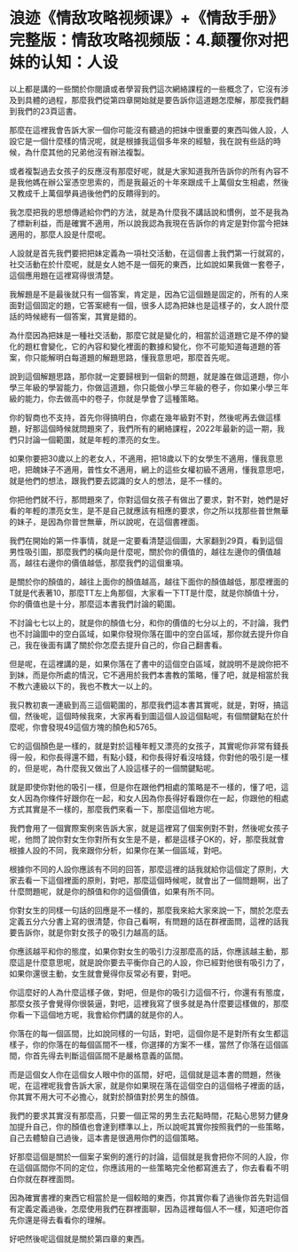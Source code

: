 # 浪迹《情敌攻略视频课》+《情敌手册》完整版：情敌攻略视频版：4.颠覆你对把妹的认知：人设

以上都是講的一些關於你閱讀或者學習我們這次網絡課程的一些概念了，它沒有涉及到具體的過程，那麼我們從第四章開始就是要告訴你這道題怎麼解，那麼我們翻到我們的23頁這書。

那麼在這裡我會告訴大家一個你可能沒有聽過的把妹中很重要的東西叫做人設，人設它是一個什麼樣的情況呢，就是根據我這個多年來的經驗，我在說有些話的時候，為什麼其他的兄弟他沒有辦法複製。

或者複製過去女孩子的反應沒有那麼好呢，就是大家知道我所告訴你的所有內容不是我他媽在辦公室憑空思索的，而是我最近的十年來跟成千上萬個女生相處，然後又教成千上萬個學員過後他們的反饋得到的。

我怎麼把我的思想傳遞給你們的方法，就是為什麼我不講話說和慣例，並不是我為了標新利益，而是確實不適用，所以說我認為我現在告訴你的肯定是對你當今把妹適用的，那麼人設是什麼呢。

人設就是首先我們要把把妹定義為一項社交活動，在這個書上我們第一行就寫的，社交活動在於什麼呢，就是女人她不是一個死的東西，比如說如果我做一套卷子，這個應用題在這裡寫得很清楚。

我解題是不是最後就只有一個答案，肯定是，因為它這個題是固定的，所有的人來面對這個固定的題，它答案總有一個，很多人認為把妹也是這樣子的，女人說什麼話的時候總有一個答案，其實是錯的。

為什麼因為把妹是一種社交活動，那麼它就是變化的，相當於這道題它是不停的變化的題杠會變化，它的內容和變化裡面的數據和變化，你不可能知道每道題的答案，你只能解明白每道題的解題思路，懂我意思吧，那麼首先呢。

說到這個解題思路，那你就一定要歸根到一個新的問題，就是誰在做這道題，你小學三年級的學習能力，你做這道題，你只能做小學三年級的卷子，你如果小學三年級的能力，你去做高中的卷子，你就是學會了這種策略。

你的智商也不支持，首先你得搞明白，你處在幾年級對不對，然後呢再去做這樣題，好那這個時候就問題來了，我們所有的網絡課程，2022年最新的這一期，我們只討論一個範圍，就是年輕的漂亮的女生。

如果你要把30歲以上的老女人，不適用，把18歲以下的女學生不適用，懂我意思吧，把醜妹子不適用，普性女不適用，網上的這些女權初級不適用，懂我意思吧，就是他們的想法，跟我們要去認識的女人的想法，是不一樣的。

你把他們就不行，那問題來了，你對這個女孩子有做出了要求，對不對，她們是好看的年輕的漂亮女生，是不是自己就應該有相應的要求，你之所以找那些普世無華的妹子，是因為你普世無華，所以說呢，在這個書裡面。

我們在開始的第一件事情，就是一定要看清楚這個圖，大家翻到29頁，看到這個男性吸引圖，那麼我們的橫向是什麼呢，關於你的價值的，越往左邊你的價值越高，越往右邊你的價值越低，那麼我們的這個重項。

是關於你的顏值的，越往上面你的顏值越高，越往下面你的顏值越低，那麼裡面的T就是代表著10，那麼TT左上角那個，大家看一下TT是什麼，就是你顏值十分，你的價值也是十分，那麼這本書我們討論的範圍。

不討論七七以上的，就是你的顏值七分，和你的價值的七分以上的，不討論，我們也不討論圖中的空白區域，如果你發現你落在圖中的空白區域，那你就去提升你自己，我在後面有講了關於你怎麼去提升自己的，你自己翻書看。

但是呢，在這裡講的是，如果你落在了書中的這個空白區域，就說明不是說你把不到妹，而是你所處的情況，它不適用於我們本書教的策略，懂了吧，就是相當於我不教六連級以下的，我也不教大一以上的。

我只教初衷一連級到高三這個範圍的，那麼我們這本書其實呢，就是，對呀，搞這個，然後呢，這個時候我來，大家再看到圖這個人設這個點呢，有個關鍵點在於什麼呢，你會發現49這個方塊的顏色和5765。

它的這個顏色是一樣的，就是對於這種年輕又漂亮的女孩子，其實呢你非常有錢長得一般，和你長得還不錯，有點小錢，和你長得好看沒啥錢，你對他的吸引是一樣的，但是呢，為什麼我又做出了人設這樣子的一個關鍵點呢。

就是即使你對他的吸引一樣，但是你在跟他們相處的策略是不一樣的，懂了吧，這女人因為你條件好跟你在一起，和女人因為你長得好看跟你在一起，你跟他的相處方式其實是不一樣的，那麼我們來看一下，那麼這個地方呢。

我們會用了一個實際案例來告訴大家，就是這裡寫了個案例對不對，然後呢女孩子呢，他問了說你對女生你對所有女生是不是，都是這樣子OK的，好，那麼我就會根據人設的不同，我來跟你分析，如果你在某一個區域，對吧。

根據你不同的人設你應該有不同的回答，那麼這裡的話我就給你這個定了原則，大家去看一下這個裡面的原則，對吧，那麼這個時候呢，就會出了一個問題啊，出了什麼問題呢，就是你的顏值和你的這個價值，如果有所不同。

你對女生的同樣一句話的回應是不一樣的，那麼我來給大家來說一下，關於怎麼去定義五分六分書上寫的很清楚，你自己看啊，有問題的話在群裡面問，這裡的話我要告訴你，就是你對女孩子的吸引力越高的話。

你應該越平和你的態度，如果你對女生的吸引力沒那麼高的話，你應該越主動，那麼這是什麼意思呢，就是說你要去平衡你自己的人設，你已經對他很有吸引力了，如果你還很主動，女生就會覺得你反常必有要，對吧。

你這麼好的人為什麼這樣子做，對吧，但是你的吸引力這個不行，你還有有態度，那麼女孩子會覺得你很裝逼，對吧，這裡我寫了很多就是為什麼要這樣做的，那麼你看一下這個地方呢，我會給你們講的就是你的人。

你落在的每一個區間，比如說同樣的一句話，對吧，這個你是不是對所有女生都這樣子，你的你落在的每個區間不一樣，你選擇的方案不一樣，當然了你落在這個區間，你首先得去判斷這個區間不是嚴格意義的區間。

而是這個女人你在這個女人眼中你的區間，好吧，這個就是這本書的問題，然後呢，在這裡呢我會告訴大家，就是你如果現在落在這個空白的這個格子裡面的話，你其實不用大可不必擔心，就對於顏值對於男生的顏值。

我們的要求其實沒有那麼高，只要一個正常的男生去花點時間，花點心思努力健身加提升自己，你的顏值也會達到標準以上，所以說呢其實你按照我們的一些策略，自己去體驗自己過後，這本書是很適用你們的這個策略。

好那麼這個是關於一個案子案例的進行的討論，這個就是我會把你不同的人設，你在這個區間你不同的定位，你應該用的一些策略完全他都寫進去了，你去看看不明白你就在群裡面問。

因為確實書裡的東西它相當於是一個較暗的東西，你其實你看了過後你首先對這個有定義定義過後，怎麼使用我們在群裡面聊，因為這裡每個人不一樣，知道吧你首先你還是得去看看你的理解。

好吧然後呢這個就是關於第四章的東西。